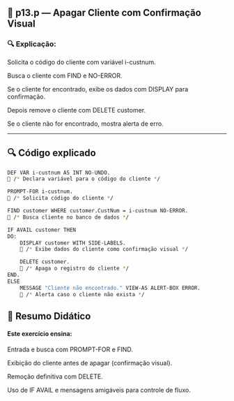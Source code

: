 
## 📁 p13.p — Apagar Cliente com Confirmação Visual


### 🔍 Explicação:

Solicita o código do cliente com variável i-custnum.

Busca o cliente com FIND e NO-ERROR.

Se o cliente for encontrado, exibe os dados com DISPLAY para confirmação.

Depois remove o cliente com DELETE customer.

Se o cliente não for encontrado, mostra alerta de erro.

---


## 🔍 Código explicado

```bash
DEF VAR i-custnum AS INT NO-UNDO.
🔵 /* Declara variável para o código do cliente */

PROMPT-FOR i-custnum.
🔵 /* Solicita código do cliente */

FIND customer WHERE customer.CustNum = i-custnum NO-ERROR.
🔵 /* Busca cliente no banco de dados */

IF AVAIL customer THEN
DO:
    DISPLAY customer WITH SIDE-LABELS.
    🔵 /* Exibe dados do cliente como confirmação visual */

    DELETE customer.
    🔵 /* Apaga o registro do cliente */
END.
ELSE
    MESSAGE "Cliente não encontrado." VIEW-AS ALERT-BOX ERROR.
    🔵 /* Alerta caso o cliente não exista */

```



## 📘 Resumo Didático

#### Este exercício ensina:

Entrada e busca com PROMPT-FOR e FIND.

Exibição do cliente antes de apagar (confirmação visual).

Remoção definitiva com DELETE.

Uso de IF AVAIL e mensagens amigáveis para controle de fluxo.
